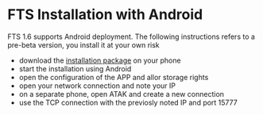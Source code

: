 # FTS Installation with Android
FTS 1.6 supports Android deployment. The following instructions refers to a pre-beta version, you install it at your own risk

- download the [installation package](https://ssna.box.com/s/1mkz0tkane49bngrpb2u7r95p9lujtyh) on your phone
- start the installation using Android
- open the configuration of the APP and allor storage rights
- open your network connection and note your IP
- on a separate phone, open ATAK and create a new connection
- use the TCP connection with the previosly noted IP and port 15777
